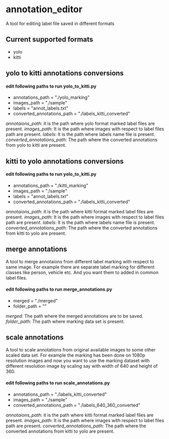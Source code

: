 # annotation_editor
A tool for editing label file saved in different formats
## Current supported formats
- yolo
- kitti

## yolo to kitti annotations conversions
#### edit following paths to run yolo_to_kitti.py
- annotations_path = "./yolo_marking"
- images_path = "./sample"
- labels = "annot_labels.txt"
- converted_annotations_path = "./labels_kitti_converted"

*annotaions_path*: it is the path where yolo format marked label files are present.
*images_path*: It is the path where images with respect to label files path are present.
*labels*: It is the path where labels name file is present.
*converted_annotations_path*: The path where the converted annotations from yolo to kitti
are present.

## kitti to yolo annotations conversions
#### edit following paths to run yolo_to_kitti.py
- annotations_path = "./kitti_marking"
- images_path = "./sample"
- labels = "annot_labels.txt"
- converted_annotations_path = "./labels_kitti_converted"

*annotaions_path*: it is the path where kitti format marked label files are present.
*images_path*: It is the path where images with respect to label files path are present.
*labels*: It is the path where labels name file is present.
*converted_annotations_path*: The path where the converted annotations from kitti to yolo
are present.


## merge annotations
A tool to merge annotaions from different label marking with respect to same image.
For example there are separate label marking for different classes like person, vehicle etc.
And you want them to added in common label files.
#### edit following paths to run merge_annotations.py
- merged = "./merged"
- folder_path = ""

*merged*: The path where the merged annotations are to be saved.
*folder_path*: The path where marking data set is present.


## scale annotations
A tool to scale annotations from original available images to some other scaled data set.
For example the marking has been done on 1080p resolution images and now you want to 
use the marking dataset with different resolution image by scaling say with width of
640 and height of 360.
#### edit following paths to run scale_annotations.py

- annotations_path = "./labels_kitti_converted"
- images_path = "./sample"
- converted_annotations_path = "./labels_640_360_converted"

*annotaions_path*: it is the path where kitti format marked label files are present.
*images_path*: It is the path where images with respect to label files path are present.
*converted_annotations_path*: The path where the converted annotations from kitti to yolo
are present.